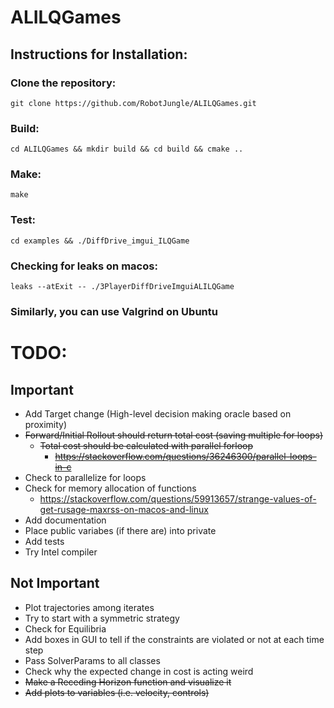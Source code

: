 # ALILQGames

## Instructions for Installation:

### Clone the repository:

```git clone https://github.com/RobotJungle/ALILQGames.git ```

### Build:

```cd ALILQGames && mkdir build && cd build && cmake .. ```

### Make:

```make ```

### Test:

```cd examples && ./DiffDrive_imgui_ILQGame```

### Checking for leaks on macos:
```leaks --atExit -- ./3PlayerDiffDriveImguiALILQGame```

### Similarly, you can use Valgrind on Ubuntu 

# TODO:

## Important

- Add Target change (High-level decision making oracle based on proximity)
- ~~Forward/Initial Rollout should return total cost (saving multiple for loops)~~
  - ~~Total cost should be calculated with parallel forloop~~
    - ~~https://stackoverflow.com/questions/36246300/parallel-loops-in-c~~
- Check to parallelize for loops
- Check for memory allocation of functions 
  - https://stackoverflow.com/questions/59913657/strange-values-of-get-rusage-maxrss-on-macos-and-linux
- Add documentation
- Place public variabes (if there are) into private
- Add tests
- Try Intel compiler


## Not Important
- Plot trajectories among iterates 
- Try to start with a symmetric strategy
- Check for Equilibria
- Add boxes in GUI to tell if the constraints are violated or not at each time step
- Pass SolverParams to all classes
- Check why the expected change in cost is acting weird
- ~~Make a Receding Horizon function and visualize it~~
- ~~Add plots to variables (i.e. velocity, controls)~~
